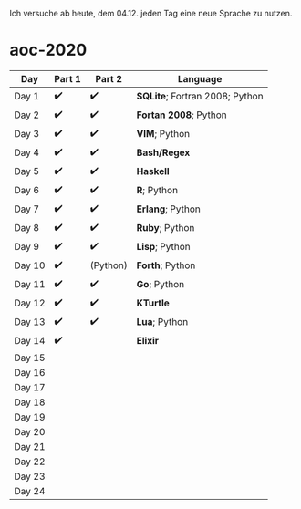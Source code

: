Ich versuche ab heute, dem 04.12. jeden Tag eine neue Sprache zu nutzen.

# aoc-2020

| Day    | Part 1             | Part 2             | Language                         |
| ------ | ------------------ | ------------------ | -------------------------------- |
| Day 1  | :heavy_check_mark: | :heavy_check_mark: | **SQLite**; Fortran 2008; Python |
| Day 2  | :heavy_check_mark: | :heavy_check_mark: | **Fortan 2008**; Python          |
| Day 3  | :heavy_check_mark: | :heavy_check_mark: | **VIM**; Python                  |
| Day 4  | :heavy_check_mark: | :heavy_check_mark: | **Bash/Regex**                   |
| Day 5  | :heavy_check_mark: | :heavy_check_mark: | **Haskell**                      |
| Day 6  | :heavy_check_mark: | :heavy_check_mark: | **R**; Python                    |
| Day 7  | :heavy_check_mark: | :heavy_check_mark: | **Erlang**; Python               |
| Day 8  | :heavy_check_mark: | :heavy_check_mark: | **Ruby**; Python                 |
| Day 9  | :heavy_check_mark: | :heavy_check_mark: | **Lisp**; Python                 |
| Day 10 | :heavy_check_mark: | (Python)           | **Forth**; Python                |
| Day 11 | :heavy_check_mark: | :heavy_check_mark: | **Go**; Python                   |
| Day 12 | :heavy_check_mark: | :heavy_check_mark: | **KTurtle**                      |
| Day 13 | :heavy_check_mark: | :heavy_check_mark: | **Lua**; Python                  |
| Day 14 | :heavy_check_mark: |                    | **Elixir**                       |
| Day 15 |                    |                    |                                  |
| Day 16 |                    |                    |                                  |
| Day 17 |                    |                    |                                  |
| Day 18 |                    |                    |                                  |
| Day 19 |                    |                    |                                  |
| Day 20 |                    |                    |                                  |
| Day 21 |                    |                    |                                  |
| Day 22 |                    |                    |                                  |
| Day 23 |                    |                    |                                  |
| Day 24 |                    |                    |                                  |
